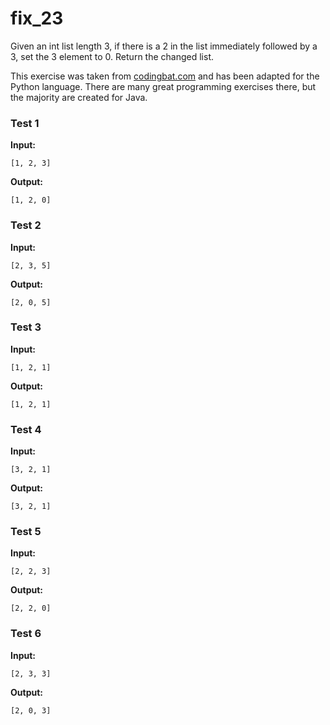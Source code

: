 # fix_23





Given an int list length 3, if there is a 2 in the list immediately followed by a 3, set the 3 element to 0. Return the changed list.

This exercise was taken from [codingbat.com](https://codingbat.com/prob/p120347) and has been adapted for the Python language. There are many great programming exercises there, but the majority are created for Java.






### Test 1
**Input:**
```
[1, 2, 3]
```
**Output:**
```
[1, 2, 0]
```
### Test 2
**Input:**
```
[2, 3, 5]
```
**Output:**
```
[2, 0, 5]
```
### Test 3
**Input:**
```
[1, 2, 1]
```
**Output:**
```
[1, 2, 1]
```
### Test 4
**Input:**
```
[3, 2, 1]
```
**Output:**
```
[3, 2, 1]
```
### Test 5
**Input:**
```
[2, 2, 3]
```
**Output:**
```
[2, 2, 0]
```
### Test 6
**Input:**
```
[2, 3, 3]
```
**Output:**
```
[2, 0, 3]
```

